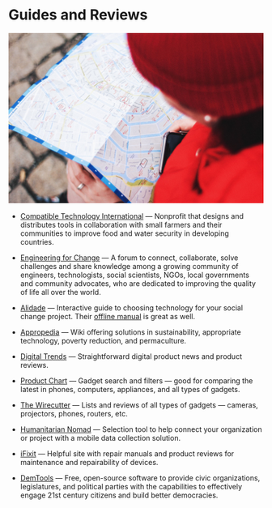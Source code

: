 # Guides and Reviews

![guides-and-reviews](../images/guides-and-reviews.jpg)

- [Compatible Technology International](https://compatibletechnology.org) — Nonprofit that designs and distributes tools in collaboration with small farmers and their communities to improve food and water security in developing countries.

- [Engineering for Change](https://engineeringforchange.org) — A forum to connect, collaborate, solve challenges and share knowledge among a growing community of engineers, technologists, social scientists, NGOs, local governments and community advocates, who are dedicated to improving the quality of life all over the world.

- [Alidade](https://alidade.tech) — Interactive guide to choosing technology for your social change project. Their [offline manual](https://docs.google.com/document/d/1yRrQdx1hI7g75fgEPOO5Wve4Ed3L7G7Pws3_RBsf19c/) is great as well.

- [Appropedia](http://appropedia.org) — Wiki offering solutions in sustainability, appropriate technology, poverty reduction, and permaculture.

- [Digital Trends](https://digitaltrends.com) — Straightforward digital product news and product reviews.

- [Product Chart](http://productchart.com) — Gadget search and filters — good for comparing the latest in phones, computers, appliances, and all types of gadgets.

- [The Wirecutter](https://thewirecutter.com) — Lists and reviews of all types of gadgets — cameras, projectors, phones, routers, etc.

- [Humanitarian Nomad](https://humanitarian-nomad.org/online-selection-tool) — Selection tool to help connect your organization or project with a mobile data collection solution.

- [iFixit](https://www.ifixit.com) — Helpful site with repair manuals and product reviews for maintenance and repairability of devices.

- [DemTools](https://dem.tools) — Free, open-source software to provide civic organizations, legislatures, and political parties with the capabilities to effectively engage 21st century citizens and build better democracies.
